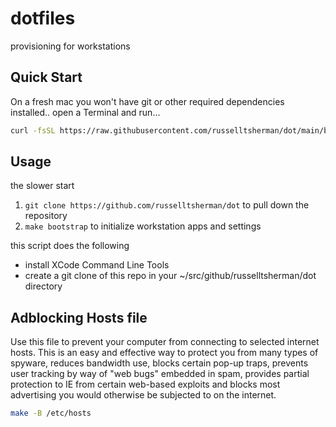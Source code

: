 # dotfiles

provisioning for workstations

## Quick Start

On a fresh mac you won't have git or other required dependencies installed..
open a Terminal and run...

```sh
curl -fsSL https://raw.githubusercontent.com/russelltsherman/dot/main/bin/bootstrap | bash
```

## Usage

the slower start

1. `git clone https://github.com/russelltsherman/dot` to pull down the repository
1. `make bootstrap` to initialize workstation apps and settings

this script does the following

- install XCode Command Line Tools
- create a git clone of this repo in your ~/src/github/russelltsherman/dot directory

## Adblocking Hosts file

Use this file to prevent your computer from connecting to selected internet hosts.
This is an easy and effective way to protect you from many types of spyware,
reduces bandwidth use, blocks certain pop-up traps, prevents user tracking by
way of "web bugs" embedded in spam, provides partial protection to IE from certain
web-based exploits and blocks most advertising you would otherwise be subjected
to on the internet.

```sh
make -B /etc/hosts
```

